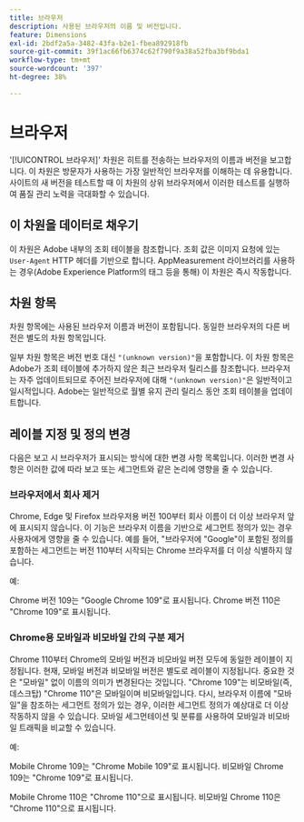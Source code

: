 ```yaml
---
title: 브라우저
description: 사용된 브라우저의 이름 및 버전입니다.
feature: Dimensions
exl-id: 2bdf2a5a-3482-43fa-b2e1-fbea892918fb
source-git-commit: 39f1ac66fb6374c62f790f9a38a52fba3bf9bda1
workflow-type: tm+mt
source-wordcount: '397'
ht-degree: 38%

---
```


# 브라우저

&#39;[!UICONTROL 브라우저]&#39; 차원은 히트를 전송하는 브라우저의 이름과 버전을 보고합니다. 이 차원은 방문자가 사용하는 가장 일반적인 브라우저를 이해하는 데 유용합니다. 사이트의 새 버전을 테스트할 때 이 차원의 상위 브라우저에서 이러한 테스트를 실행하여 품질 관리 노력을 극대화할 수 있습니다.

## 이 차원을 데이터로 채우기

이 차원은 Adobe 내부의 조회 테이블을 참조합니다. 조회 값은 이미지 요청에 있는 `User-Agent` HTTP 헤더를 기반으로 합니다. AppMeasurement 라이브러리를 사용하는 경우(Adobe Experience Platform의 태그 등을 통해) 이 차원은 즉시 작동합니다.

## 차원 항목

차원 항목에는 사용된 브라우저 이름과 버전이 포함됩니다. 동일한 브라우저의 다른 버전은 별도의 차원 항목입니다.

일부 차원 항목은 버전 번호 대신 `"(unknown version)"`을 포함합니다. 이 차원 항목은 Adobe가 조회 테이블에 추가하지 않은 최근 브라우저 릴리스를 참조합니다. 브라우저는 자주 업데이트되므로 주어진 브라우저에 대해 `"(unknown version)"`은 일반적이고 일시적입니다. Adobe는 일반적으로 월별 유지 관리 릴리스 동안 조회 테이블을 업데이트합니다.

## 레이블 지정 및 정의 변경

다음은 보고 시 브라우저가 표시되는 방식에 대한 변경 사항 목록입니다. 이러한 변경 사항은 이러한 값에 따라 보고 또는 세그먼트와 같은 논리에 영향을 줄 수 있습니다.

### 브라우저에서 회사 제거

Chrome, Edge 및 Firefox 브라우저용 버전 100부터 회사 이름이 더 이상 브라우저 앞에 표시되지 않습니다. 이 기능은 브라우저 이름을 기반으로 세그먼트 정의가 있는 경우 사용자에게 영향을 줄 수 있습니다. 예를 들어, &quot;브라우저에 &quot;Google&quot;이 포함된 정의를 포함하는 세그먼트는 버전 110부터 시작되는 Chrome 브라우저를 더 이상 식별하지 않습니다.

예:

Chrome 버전 109는 &quot;Google Chrome 109&quot;로 표시됩니다.
Chrome 버전 110은 &quot;Chrome 109&quot;로 표시됩니다.

### Chrome용 모바일과 비모바일 간의 구분 제거

Chrome 110부터 Chrome의 모바일 버전과 비모바일 버전 모두에 동일한 레이블이 지정됩니다. 현재, 모바일 버전과 비모바일 버전은 별도로 레이블이 지정됩니다. 중요한 것은 &quot;모바일&quot; 없이 이름의 의미가 변경된다는 것입니다. &quot;Chrome 109&quot;는 비모바일(즉, 데스크탑) &quot;Chrome 110&quot;은 모바일이며 비모바일입니다. 다시, 브라우저 이름에 &quot;모바일&quot;을 참조하는 세그먼트 정의가 있는 경우, 이러한 세그먼트 정의가 예상대로 더 이상 작동하지 않을 수 있습니다. 모바일 세그먼테이션 및 분류를 사용하여 모바일과 비모바일 트래픽을 비교할 수 있습니다.

예:

Mobile Chrome 109는 &quot;Chrome Mobile 109&quot;로 표시됩니다.
비모바일 Chrome 109는 &quot;Chrome 109&quot;로 표시됩니다.

Mobile Chrome 110은 &quot;Chrome 110&quot;으로 표시됩니다.
비모바일 Chrome 110은 &quot;Chrome 110&quot;으로 표시됩니다.
